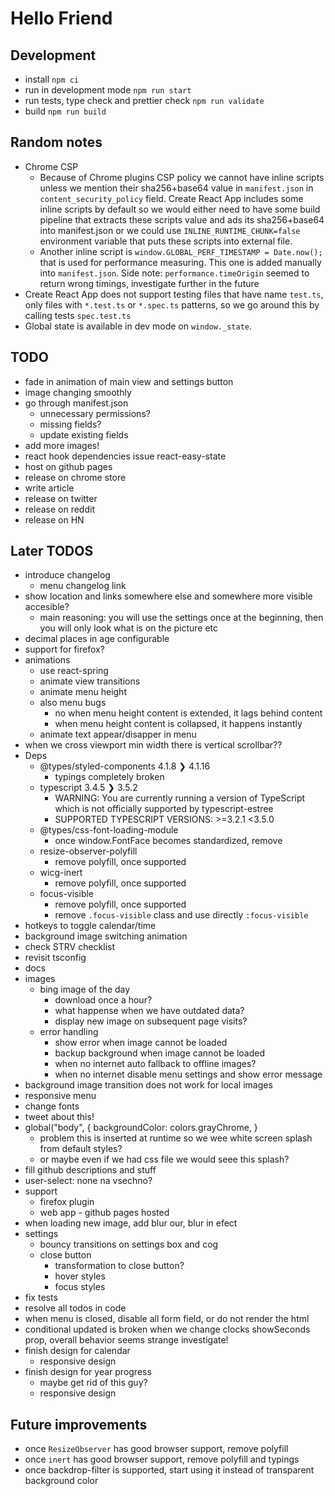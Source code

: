 # Hello Friend

## Development

- install `npm ci`
- run in development mode `npm run start`
- run tests, type check and prettier check `npm run validate`
- build `npm run build`

## Random notes

- Chrome CSP
  - Because of Chrome plugins CSP policy we cannot have inline scripts unless we mention their sha256+base64 value in `manifest.json` in `content_security_policy` field. Create React App includes some inline scripts by default so we would either need to have some build pipeline that extracts these scripts value and ads its sha256+base64 into manifest.json or we could use `INLINE_RUNTIME_CHUNK=false` environment variable that puts these scripts into external file.
  - Another inline script is `window.GLOBAL_PERF_TIMESTAMP = Date.now();` that is used for performance measuring. This one is added manually into `manifest.json`. Side note: `performance.timeOrigin` seemed to return wrong timings, investigate further in the future
- Create React App does not support testing files that have name `test.ts`, only files with `*.test.ts` or `*.spec.ts` patterns, so we go around this by calling tests `spec.test.ts`
- Global state is available in dev mode on `window._state`.

## TODO

- fade in animation of main view and settings button
- image changing smoothly
- go through manifest.json
  - unnecessary permissions?
  - missing fields?
  - update existing fields
- add more images!
- react hook dependencies issue react-easy-state
- host on github pages
- release on chrome store
- write article
- release on twitter
- release on reddit
- release on HN

## Later TODOS

- introduce changelog
  - menu changelog link
- show location and links somewhere else and somewhere more visible accesible?
  - main reasoning: you will use the settings once at the beginning, then you will only look what is on the picture etc
- decimal places in age configurable
- support for firefox?
- animations
  - use react-spring
  - animate view transitions
  - animate menu height
  - also menu bugs
    - no when menu height content is extended, it lags behind content
    - when menu height content is collapsed, it happens instantly
  - animate text appear/disapper in menu
- when we cross viewport min width there is vertical scrollbar??
- Deps
  - @types/styled-components 4.1.8 ❯ 4.1.16
    - typings completely broken
  - typescript 3.4.5 ❯ 3.5.2
    - WARNING: You are currently running a version of TypeScript which is not officially supported by typescript-estree
    - SUPPORTED TYPESCRIPT VERSIONS: >=3.2.1 <3.5.0
  - @types/css-font-loading-module
    - once window.FontFace becomes standardized, remove
  - resize-observer-polyfill
    - remove polyfill, once supported
  - wicg-inert
    - remove polyfill, once supported
  - focus-visible
    - remove polyfill, once supported
    - remove `.focus-visible` class and use directly `:focus-visible`
- hotkeys to toggle calendar/time
- background image switching animation
- check STRV checklist
- revisit tsconfig
- docs
- images
  - bing image of the day
    - download once a hour?
    - what happense when we have outdated data?
    - display new image on subsequent page visits?
  - error handling
    - show error when image cannot be loaded
    - backup background when image cannot be loaded
    - when no internet auto fallback to offline images?
    - when no internet disable menu settings and show error message
- background image transition does not work for local images
- responsive menu
- change fonts
- tweet about this!
- global("body", { backgroundColor: colors.grayChrome, }
  - problem this is inserted at runtime so we wee white screen splash from default styles?
  - or maybe even if we had css file we would seee this splash?
- fill github descriptions and stuff
- user-select: none na vsechno?
- support
  - firefox plugin
  - web app - github pages hosted
- when loading new image, add blur our, blur in efect
- settings
  - bouncy transitions on settings box and cog
  - close button
    - transformation to close button?
    - hover styles
    - focus styles
- fix tests
- resolve all todos in code
- when menu is closed, disable all form field, or do not render the html
- conditional updated is broken when we change clocks showSeconds prop, overall behavior seems strange investigate!
- finish design for calendar
  - responsive design
- finish design for year progress
  - maybe get rid of this guy?
  - responsive design

## Future improvements

- once `ResizeObserver` has good browser support, remove polyfill
- once `inert` has good browser support, remove polyfill and typings
- once backdrop-filter is supported, start using it instead of transparent background color
